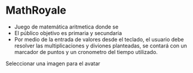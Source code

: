 # MathRoyale

- Juego de matemática aritmetica donde se 
- El público objetivo es primaria y secundaria
- Por medio de la entrada de valores desde el teclado, el usuario debe resolver las multiplicaciones y diviones planteadas, se contará con un marcador de puntos y un cronometro del tiempo utilizado.

Seleccionar una imagen para el avatar
